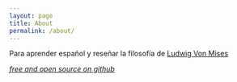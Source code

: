 ```yaml
---
layout: page
title: About
permalink: /about/
---
```


Para aprender español y reseñar la filosofía de [Ludwig Von Mises](https://en.wikipedia.org/wiki/Ludwig_von_Mises)

*[free and open source on github](https://github.com/misespanol)*
